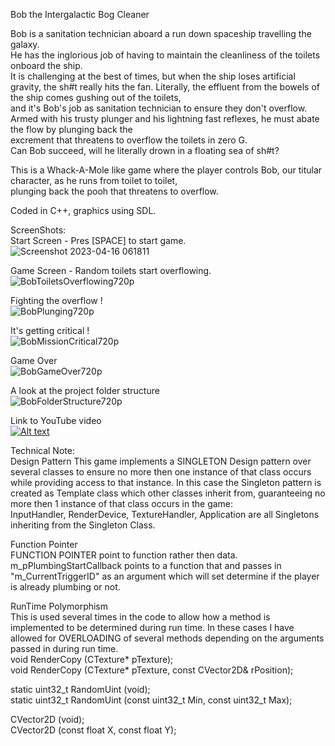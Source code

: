 Bob the Intergalactic Bog Cleaner  
  
  Bob is a sanitation technician aboard a run down spaceship travelling the galaxy.  
  He has the inglorious job of having to maintain the cleanliness of the toilets onboard the ship.  
  It is challenging at the best of times, but when the ship loses artificial gravity, the sh#t really hits the fan. 
  Literally, the effluent from the bowels of the ship comes gushing out of the toilets,  
  and it's Bob's job as sanitation technician to ensure they don't overflow.  
  Armed with his trusty plunger and his lightning fast reflexes, he must abate the flow by plunging back the  
  excrement that threatens to overflow the toilets in zero G.  
  Can Bob succeed, will he literally drown in a floating sea of sh#t?  
  
This is a Whack-A-Mole like game where the player controls Bob, our titular character, as he runs from toilet to toilet,  
plunging back the pooh that threatens to overflow.

Coded in C++, graphics using SDL.  

ScreenShots:  
Start Screen - Pres [SPACE] to start game.
![Screenshot 2023-04-16 061811](https://user-images.githubusercontent.com/112468923/232266281-86d7b077-0ffa-4a18-ad72-c3501e08ffec.png)
  
Game Screen - Random toilets start overflowing.  
![BobToiletsOverflowing720p](https://user-images.githubusercontent.com/112468923/231916757-aa6e4aac-2226-470d-975e-22a584be138f.png)  
  
Fighting the overflow !  
![BobPlunging720p](https://user-images.githubusercontent.com/112468923/231916797-55e6b067-6263-4df1-86ec-a81fc7f74f59.png)  
  
It's getting critical !  
![BobMissionCritical720p](https://user-images.githubusercontent.com/112468923/231916810-eb992628-acec-42ff-a7af-08d650547f9f.png)  
  
Game Over  
![BobGameOver720p](https://user-images.githubusercontent.com/112468923/231916821-1c14fb71-b017-4172-83bc-841becf279d1.png)  
  
A look at the project folder structure  
![BobFolderStructure720p](https://user-images.githubusercontent.com/112468923/231916833-d8754b45-2af4-4396-b83a-cff58f78b1ad.png)

Link to YouTube video  
[![Alt text](https://img.youtube.com/vi/54h2x-Sj1m4/0.jpg)](https://www.youtube.com/watch?v=54h2x-Sj1m4)    

Technical Note:  
Design Pattern
This game implements a SINGLETON Design pattern over several classes to ensure no more then one instance of that class occurs while providing access to that instance. In this case the Singleton pattern is created as Template class which other classes inherit from, guaranteeing no more then 1 instance of that class occurs in the game:  
InputHandler, RenderDevice, TextureHandler, Application are all Singletons inheriting from the Singleton Class.  

Function Pointer  
FUNCTION POINTER point to function rather then data.  
m_pPlumbingStartCallback points to a function that and passes in "m_CurrentTriggerID" as an argument which will set determine if the player is already plumbing or not.  

RunTime Polymorphism  
This is used several times in the code to allow how a method is implemented to be determined during run time. In these cases I have allowed for OVERLOADING of several methods depending on the arguments passed in during run time.  
void			RenderCopy					(CTexture* pTexture);  
void			RenderCopy					(CTexture* pTexture, const CVector2D& rPosition);  

static uint32_t	RandomUint	(void);  
static uint32_t	RandomUint	(const uint32_t Min, const uint32_t Max);  

CVector2D				(void);  
CVector2D				(const float X, const float Y);  

